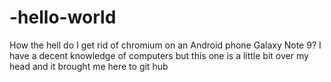 # -hello-world
How the hell do I get rid of chromium on an Android phone Galaxy Note 9? I have a decent knowledge of computers but this one is a little bit over my head and it brought me here to git hub
